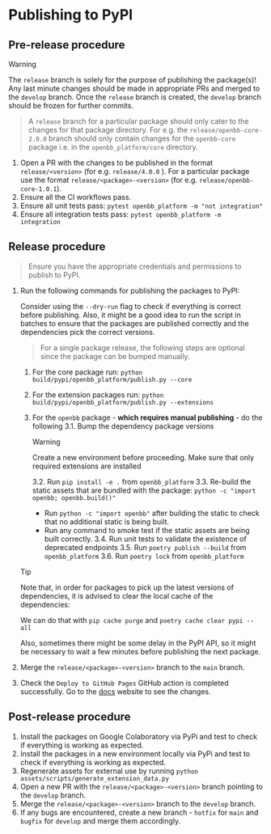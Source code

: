 # Publishing to PyPI

## Pre-release procedure

> [!WARNING]
> The `release` branch is solely for the purpose of publishing the package(s)! Any last minute changes should be made in appropriate PRs and merged to the `develop` branch. Once the `release` branch is created, the `develop` branch should be frozen for further commits.

> A `release` branch for a particular package should only cater to the changes for that package directory. For e.g. the `release/openbb-core-2.0.0` branch should only contain changes for the `openbb-core` package i.e. in the `openbb_platform/core` directory.

1. Open a PR with the changes to be published in the format `release/<version>` (for e.g. `release/4.0.0` ). For a particular package use the format `release/<package>-<version>` (for e.g. `release/openbb-core-1.0.1`).
2. Ensure all the CI workflows pass.
3. Ensure all unit tests pass: `pytest openbb_platform -m "not integration"`
4. Ensure all integration tests pass: `pytest openbb_platform -m integration`

## Release procedure

> Ensure you have the appropriate credentials and permissions to publish to PyPI.

1. Run the following commands for publishing the packages to PyPI:

    Consider using the `--dry-run` flag to check if everything is correct before publishing.
    Also, it might be a good idea to run the script in batches to ensure that the packages are published correctly and the dependencies pick the correct versions.

    > For a single package release, the following steps are optional since the package can be bumped manually.

    1. For the core package run: `python build/pypi/openbb_platform/publish.py --core`
    2. For the extension packages run: `python build/pypi/openbb_platform/publish.py --extensions`
    3. For the `openbb` package - **which requires manual publishing** - do the following
        3.1. Bump the dependency package versions

        > [!WARNING]
        > Create a new environment before proceeding.
        > Make sure that only required extensions are installed

        3.2. Run `pip install -e .` from `openbb_platform`
        3.3. Re-build the static assets that are bundled with the package: `python -c "import openbb; openbb.build()"`
        - Run `python -c "import openbb"` after building the static to check that no additional static is being built.
        - Run any command to smoke test if the static assets are being built correctly.
        3.4. Run unit tests to validate the existence of deprecated endpoints
        3.5. Run `poetry publish --build` from `openbb_platform`
        3.6. Run `poetry lock` from `openbb_platform`

    > [!TIP]
    > Note that, in order for packages to pick up the latest versions of dependencies, it is advised to clear the local cache of the dependencies:
    >
    > We can do that with `pip cache purge` and `poetry cache clear pypi --all`
    >
    > Also, sometimes there might be some delay in the PyPI API, so it might be necessary to wait a few minutes before publishing the next package.

2. Merge the `release/<package>-<version>` branch to the `main` branch.
3. Check the `Deploy to GitHub Pages` GitHub action is completed successfully. Go to the [docs](https://docs.openbb.co) website to see the changes.

## Post-release procedure

1. Install the packages on Google Colaboratory via PyPi and test to check if everything is working as expected.
2. Install the packages in a new environment locally via PyPi and test to check if everything is working as expected.
3. Regenerate assets for external use by running `python assets/scripts/generate_extension_data.py`
4. Open a new PR with the `release/<package>-<version>` branch pointing to the `develop` branch.
5. Merge the `release/<package>-<version>` branch to the `develop` branch.
6. If any bugs are encountered, create a new branch - `hotfix` for `main` and `bugfix` for `develop` and merge them accordingly.
